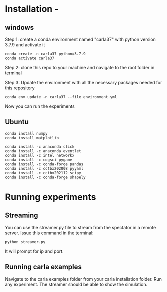 # Installation -

## windows

Step 1: create a conda environment named "carla37" with python version 3.7.9 and activate it
```
conda create -n carla37 python=3.7.9
conda activate carla37
```

Step 2: clone this repo to your machine and navigate to the root folder in terminal

Step 3: Update the environment with all the necessary packages needed for this repository
```
conda env update -n carla37 --file environment.yml
```
Now you can run the experiments

## Ubuntu

```
conda install numpy
conda install matplotlib

conda install -c anaconda click
conda install -c anaconda eventlet
conda install -c intel networkx
conda install -c cogsci pygame
conda install -c conda-forge pandas
conda install -c cctbx202008 pyyaml
conda install -c cctbx202112 scipy
conda install -c conda-forge shapely
```
# Running experiments

## Streaming
You can use the streamer.py file to stream from the spectator in a remote server. Issue this command in the terminal:
```
python streamer.py
```
It will prompt for ip and port.

## Running carla examples
Navigate to the carla examples folder from your carla installation folder. Run any experiment. The streamer should be able to show the simulation.

